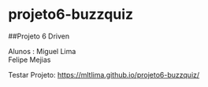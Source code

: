 # projeto6-buzzquiz

##Projeto 6 Driven

Alunos : Miguel Lima  
         Felipe Mejias
         
Testar Projeto: https://mltlima.github.io/projeto6-buzzquiz/
